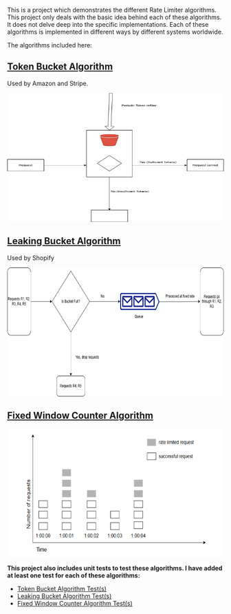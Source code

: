 This is a project which demonstrates the different Rate Limiter algorithms. This project only deals with the basic idea behind each of these algorithms. It does not delve deep into the specific implementations. Each of these algorithms is implemented in different ways by different systems worldwide.

The algorithms included here:
## [Token Bucket Algorithm](src/main/java/com/pallamsetty/tokenbucket)
Used by Amazon and Stripe.

<img src="assets/Load%20Bucket%20Algorithm.drawio.png" width="600" height="300" />

## [Leaking Bucket Algorithm](src/main/java/com/pallamsetty/leakingbucket)
Used by Shopify

<img src="assets/Leaking%20Bucket%20Algorithm.drawio.png" width="600" height="300" />

## [Fixed Window Counter Algorithm](src/main/java/com/pallamsetty/fixedwindowcounter)

<img src="assets/Fixed%20Window%20Counter%20Algorithm.png" width="600" height="300" />

**This project also includes unit tests to test these algorithms. I have added at least one test for each of these algorithms:**
- [Token Bucket Algorithm Test(s)](src/test/java/com/pallamsetty/tokenbucket)
- [Leaking Bucket Algorithm Test(s)](src/test/java/com/pallamsetty/leakingbucket)
- [Fixed Window Counter Algorithm Test(s)](src/test/java/com/pallamsetty/fixedwindowcounter)
